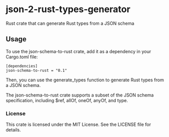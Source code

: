 # json-2-rust-types-generator
Rust crate that can generate Rust types from a JSON schema


## Usage

To use the json-schema-to-rust crate, add it as a dependency in your Cargo.toml file:

```
[dependencies]
json-schema-to-rust = "0.1"
```

Then, you can use the generate_types function to generate Rust types from a JSON schema.

The json-schema-to-rust crate supports a subset of the JSON schema specification, including $ref, allOf, oneOf, anyOf, and type.

### License

This crate is licensed under the MIT License. See the LICENSE file for details.

